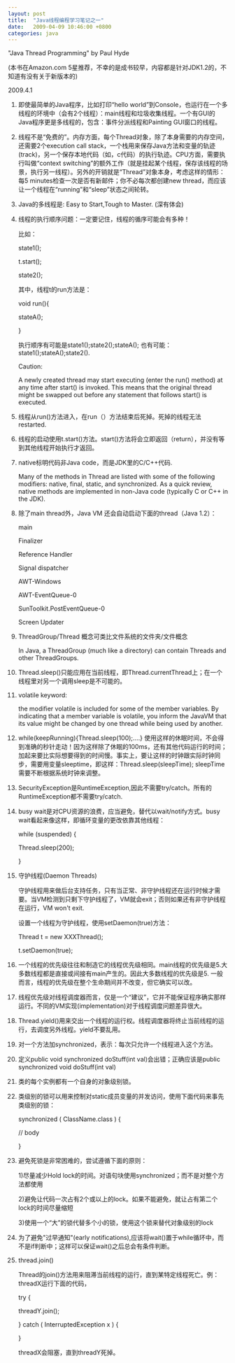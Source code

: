 ```yaml
---
layout: post
title:  "Java线程编程学习笔记之一"
date:   2009-04-09 10:46:00 +0800
categories: java
---
```


"Java Thread Programming" by Paul Hyde

(本书在Amazon.com 5星推荐，不幸的是成书较早，内容都是针对JDK1.2的，不知道有没有关于新版本的)



2009.4.1



1. 即使最简单的Java程序，比如打印“hello world”到Console，也运行在一个多线程的环境中（会有2个线程）：main线程和垃圾收集线程。一个有GUI的Java程序更是多线程的，包含：事件分派线程和Painting GUI窗口的线程。



2. 线程不是“免费的”。内存方面，每个Thread对象，除了本身需要的内存空间，还需要2个execution call stack，一个栈用来保存Java方法和变量的轨迹(track)，另一个保存本地代码（如，c代码）的执行轨迹。CPU方面，需要执行叫做“context switching”的额外工作（就是挂起某个线程，保存该线程的场景，执行另一线程）。另外的开销就是“Thread”对象本身，考虑这样的情形：每5 minutes检查一次是否有新邮件；你不必每次都创建new thread，而应该让一个线程在“running”和“sleep”状态之间轮转。



3. Java的多线程是: Easy to Start,Tough to Master.  (深有体会)


4. 线程的执行顺序问题：一定要记住，线程的循序可能会有多种！

    比如：    

    state1();

    t.start();

    state2();



    其中，线程t的run方法是：

    void run(){

      stateA();

    }



    执行顺序有可能是state1();state2();stateA(); 也有可能：state1();stateA();state2().



    Caution:

    A newly created thread may start executing (enter the run() method) at any time after start() is invoked. This means that the original thread might be swapped out before any statement that follows start() is executed.



5. 线程从run()方法进入，在run（）方法结束后死掉。死掉的线程无法restarted.



6. 线程的启动使用t.start()方法。start()方法将会立即返回（return），并没有等到其他线程开始执行才返回。



7. native标明代码非Java code，而是JDK里的C/C++代码.

    Many of the methods in Thread are listed with some of the following modifiers: native, final, static, and synchronized. As a quick review, native methods are implemented in non-Java code (typically C or C++ in the JDK).



8. 除了main thread外，Java VM 还会自动启动下面的thread（Java 1.2）：

    main

    Finalizer

    Reference Handler

    Signal dispatcher

    AWT-Windows

    AWT-EventQueue-0

    SunToolkit.PostEventQueue-0

    Screen Updater



9. ThreadGroup/Thread 概念可类比文件系统的文件夹/文件概念

    In Java, a ThreadGroup (much like a directory) can contain Threads and other ThreadGroups.



10. Thread.sleep()只能应用在当前线程，即Thread.currentThread上；在一个线程里对另一个调用sleep是不可能的。



11. volatile keyword:

    the modifier volatile is included for some of the member variables. By indicating that a member variable is volatile, you inform the JavaVM that its value might be changed by one thread while being used by another. 



12. while(keepRunning){Thread.sleep(100);....} 使用这样的休眠时间，不会得到准确的秒针走动！因为这样除了休眠的100ms，还有其他代码运行的时间；加起来要比实际想要得到的时间慢。事实上，要让这样的时钟跟实际时钟同步，需要用变量sleeptime，即这样：Thread.sleep(sleepTime); sleepTime需要不断根据系统时钟来调整。



13. SecurityException是RuntimeException,因此不需要try/catch。所有的RuntimeException都不需要try/catch.



14. busy wait是对CPU资源的浪费，应当避免，替代以wait/notify方式。busy wait看起来像这样，即循环变量的更改依靠其他线程：

    while (suspended) {

      Thread.sleep(200);

    }



15. 守护线程(Daemon Threads)

    守护线程用来做后台支持任务，只有当正常、非守护线程还在运行时候才需要。当VM检测到只剩下守护线程了，VM就会exit；否则如果还有非守护线程在运行，VM won't exit.

    设置一个线程为守护线程，使用setDaemon(true)方法：

    Thread t = new XXXThread();

    t.setDaemon(true);



16. 一个线程的优先级往往和制造它的线程优先级相同。main线程的优先级是5.大多数线程都是直接或间接有main产生的。因此大多数线程的优先级是5. 一般而言，线程的优先级在整个生命期间并不改变，但它确实可以改。



17. 线程优先级对线程调度器而言，仅是一个“建议”，它并不能保证程序确实那样运行。不同的VM实现(implementation)对于线程调度问题差异很大。



18. Thread.yield()用来交出一个线程的运行权。线程调度器将终止当前线程的运行，去调度另外线程。yield不要乱用。



19. 对一个方法加synchronized，表示：每次只允许一个线程进入这个方法。



20. 定义public void synchronized doStuff(int val)会出错；正确应该是public synchronized void doStuff(int val)



21. 类的每个实例都有一个自身的对象级别锁。



22. 类级别的锁可以用来控制对static成员变量的并发访问，使用下面代码来事先类级别的锁：

    synchronized ( ClassName.class ) {

      // body

    }



23. 避免死锁是非常困难的，尝试遵循下面的原则：

    1)尽量减少Hold lock的时间。对语句块使用synchronized；而不是对整个方法都使用

    2)避免让代码一次占有2个或以上的lock。如果不能避免，就让占有第二个lock的时间尽量缩短

    3)使用一个“大”的锁代替多个小的锁，使用这个锁来替代对象级别的lock



24. 为了避免"过早通知"(early notifications),应该将wait()置于while循环中，而不是if判断中；这样可以保证wait()之后总会有条件判断。



25. thread.join()

    Thread的join()方法用来阻滞当前线程的运行，直到某特定线程死亡。例：threadX运行下面的代码，

    try {

      threadY.join();

    } catch ( InterruptedException x ) {

    }

    threadX会阻塞，直到threadY死掉。